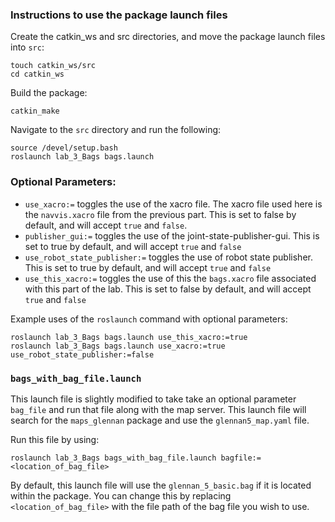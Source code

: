 ### Instructions to use the package launch files

Create the catkin_ws and src directories, and move the package launch files into `src`:
```
touch catkin_ws/src
cd catkin_ws
```

Build the package:
```
catkin_make
```

Navigate to the `src` directory and run the following:
```
source /devel/setup.bash
roslaunch lab_3_Bags bags.launch
```

### Optional Parameters:

* `use_xacro:=` toggles the use of the xacro file. The xacro file used here is the `navvis.xacro` file from the previous part. This is set to false by default, and will accept `true` and `false`. 
* `publisher_gui:=` toggles the use of the joint-state-publisher-gui. This is set to true by default, and will accept `true` and `false`
* `use_robot_state_publisher:=` toggles the use of robot state publisher. This is set to true by default, and will accept `true` and `false`
* `use_this_xacro:=` toggles the use of this the `bags.xacro` file associated with this part of the lab. This is set to false by default, and will accept `true` and `false`

Example uses of the `roslaunch` command with optional parameters:
```
roslaunch lab_3_Bags bags.launch use_this_xacro:=true
roslaunch lab_3_Bags bags.launch use_xacro:=true use_robot_state_publisher:=false
```


### `bags_with_bag_file.launch` 
This launch file is slightly modified to take take an optional parameter `bag_file` and run that file along with the map server. This launch file will search for the `maps_glennan` package and use the `glennan5_map.yaml` file.

Run this file by using:
```
roslaunch lab_3_Bags bags_with_bag_file.launch bagfile:=<location_of_bag_file>
```
By default, this launch file will use the `glennan_5_basic.bag` if it is located within the package. You can change this by replacing `<location_of_bag_file>` with the file path of the bag file you wish to use.
